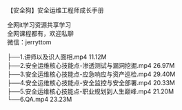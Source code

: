 【安全狗】安全运维工程师成长手册

全网it学习资源共享学习<br>全网课程都有，欢迎私聊<br>微信：jerryttom<br>

├──1.讲师以及识人面相.mp4 11.12M<br> ├──2.安全运维核心技能点-渗透测试与漏洞挖掘.mp4 26.97M<br> ├──3.安全运维核心技能点-应急响应与资产巡检.mp4 29.40M<br> ├──4.安全运维核心技能点-安全监控与安全部署.mp4 20.33M<br> ├──5.安全运维核心技能点-职业规划到人生巅峰.mp4 21.20M<br> └──6.QA.mp4 23.23M